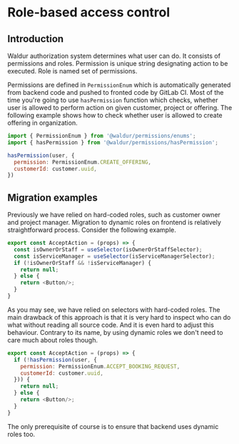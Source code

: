 <!-- EXTERNAL DOCUMENT
Source: https://code.opennodecloud.com/waldur/waldur-homeport.git
Branch: develop
Remote Path: docs//permissions.md
Local Path: docs/developer-guide/ui
Last Sync: 2025-10-30T12:02:07.273637

WARNING: This file is automatically synchronized from the source repository.
DO NOT EDIT this file directly. Changes will be overwritten.
Edit the source at: https://code.opennodecloud.com/waldur/waldur-homeport.git/-/tree/develop/docs//permissions.md
-->


# Role-based access control

## Introduction

Waldur authorization system determines what user can do. It consists of permissions and roles. Permission is unique string designating action to be executed. Role is named set of permissions.

Permissions are defined in `PermissionEnum` which is automatically generated from backend code and pushed to fronted code by GitLab CI. Most of the time you're going to use `hasPermission` function which checks, whether user is allowed to perform action on given customer, project or offering. The following example shows how to check whether user is allowed to create offering in organization.

```js
import { PermissionEnum } from '@waldur/permissions/enums';
import { hasPermission } from '@waldur/permissions/hasPermission';

hasPermission(user, {
  permission: PermissionEnum.CREATE_OFFERING,
  customerId: customer.uuid,
})
```

## Migration examples

Previously we have relied on hard-coded roles, such as customer owner and project manager. Migration to dynamic roles on frontend is relatively straightforward process. Consider the following example.

```js
export const AcceptAction = (props) => {
  const isOwnerOrStaff = useSelector(isOwnerOrStaffSelector);
  const isServiceManager = useSelector(isServiceManagerSelector);
  if (!isOwnerOrStaff && !isServiceManager) {
    return null;
  } else {
    return <Button/>;
  }
}
```

As you may see, we have relied on selectors with hard-coded roles. The main drawback of this approach is that it is very hard to inspect who can do what without reading all source code. And it is even hard to adjust this behaviour. Contrary to its name, by using dynamic roles we don't need to care much about roles though.

```js
export const AcceptAction = (props) => {
  if (!hasPermission(user, {
    permission: PermissionEnum.ACCEPT_BOOKING_REQUEST,
    customerId: customer.uuid,
  })) {
    return null;
  } else {
    return <Button/>;
  }
}

```

The only prerequisite of course is to ensure that backend uses dynamic roles too.
